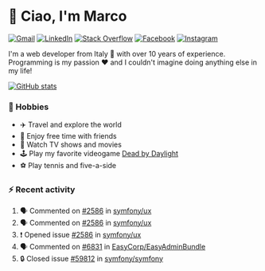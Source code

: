 # 👋 Ciao, I'm Marco

[![Gmail](https://img.shields.io/badge/Gmail-%23BB001B?style=flat-square&logo=gmail&logoColor=white)](mailto:gremo1982@gmail.com)
[![LinkedIn](https://img.shields.io/badge/LinkedIn-%230e76a8?style=flat-square&logo=linkedin)](https://www.linkedin.com/in/marco-polichetti)
[![Stack Overflow](https://img.shields.io/stackexchange/stackoverflow/r/220180?style=flat&logo=stackoverflow&label=Stack%20Overflow&color=%23F47F24)](https://stackoverflow.com/users/220180)
[![Facebook](https://img.shields.io/badge/-Facebook-%234267B2?style=flat-square&logo=facebook&logoColor=white)](https://www.facebook.com/marco.poliketti)
[![Instagram](https://img.shields.io/badge/-Instagram-%23C13584?style=flat-square&logo=instagram&logoColor=white)](https://www.instagram.com/marco.gremo)

I'm a web developer from Italy 🍕 with over 10 years of experience. Programming is my passion ❤️ and I couldn't imagine doing anything else in my life!

[![GitHub stats](https://github-readme-stats.vercel.app/api?username=gremo&show_icons=true&rank_icon=github&theme=transparent)](https://github.com/anuraghazra/github-readme-stats)

### 📅 Hobbies

- ✈️ Travel and explore the world
- 🍻 Enjoy free time with friends
- 🎥 Watch TV shows and movies
- 🕹️ Play my favorite videogame [Dead by Daylight](https://deadbydaylight.com)
- ⚽ Play tennis and five-a-side

### ⚡ Recent activity

<!--START_SECTION:activity-->
1. 🗣 Commented on [#2586](https://github.com/symfony/ux/issues/2586#issuecomment-2675781375) in [symfony/ux](https://github.com/symfony/ux)
2. 🗣 Commented on [#2586](https://github.com/symfony/ux/issues/2586#issuecomment-2675690491) in [symfony/ux](https://github.com/symfony/ux)
3. ❗ Opened issue [#2586](https://github.com/symfony/ux/issues/2586) in [symfony/ux](https://github.com/symfony/ux)
4. 🗣 Commented on [#6831](https://github.com/EasyCorp/EasyAdminBundle/pull/6831#issuecomment-2672548262) in [EasyCorp/EasyAdminBundle](https://github.com/EasyCorp/EasyAdminBundle)
5. 🔒 Closed issue [#59812](https://github.com/symfony/symfony/issues/59812) in [symfony/symfony](https://github.com/symfony/symfony)
<!--END_SECTION:activity-->
